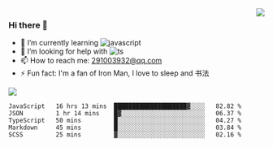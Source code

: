 <img align='right' src='https://github-readme-stats.vercel.app/api?username=niaogege&show_icons=true&theme=radical'/>

### Hi there 👋

- 🌱 I’m currently learning ![javascript](https://img.shields.io/badge/javacript-learn-orange)
- 🤔 I’m looking for help with ![ts](https://img.shields.io/badge/ts-learn-yellow)
- 📫 How to reach me: 291003932@qq.com
- ⚡ Fun fact:  I'm a fan of Iron Man, I love to sleep and 书法

![](https://github-readme-stats.vercel.app/api/top-langs/?username=niaogege&layout=compact)

<!--START_SECTION:waka-->
```text
JavaScript   16 hrs 13 mins  ████████████████████▓░░░░   82.82 % 
JSON         1 hr 14 mins    █▓░░░░░░░░░░░░░░░░░░░░░░░   06.37 % 
TypeScript   50 mins         █░░░░░░░░░░░░░░░░░░░░░░░░   04.27 % 
Markdown     45 mins         █░░░░░░░░░░░░░░░░░░░░░░░░   03.84 % 
SCSS         25 mins         ▓░░░░░░░░░░░░░░░░░░░░░░░░   02.16 % 
```
<!--END_SECTION:waka-->
